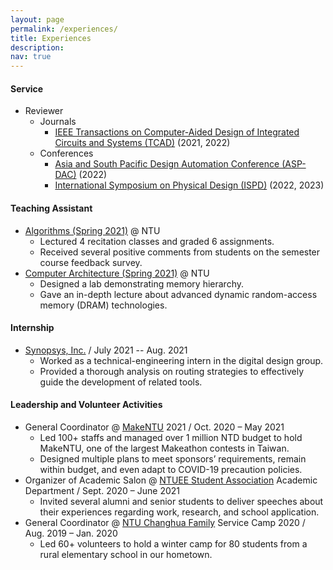 ```yaml
---
layout: page
permalink: /experiences/
title: Experiences
description: 
nav: true
---
```


#### Service
* Reviewer
    * Journals
        * [IEEE Transactions on Computer-Aided Design of Integrated Circuits and Systems (TCAD)](https://ieeexplore.ieee.org/xpl/RecentIssue.jsp?punumber=43) (2021, 2022)
    * Conferences
        * [Asia and South Pacific Design Automation Conference (ASP-DAC)](https://www.aspdac.com/) (2022)
        * [International Symposium on Physical Design (ISPD)](https://ispd.cc/) (2022, 2023)

#### Teaching Assistant
* [Algorithms (Spring 2021)](https://nol.ntu.edu.tw/nol/coursesearch/print_table.php?course_id=901%2039000&class=&dpt_code=9010&ser_no=29324&semester=109-2&lang=CH) @ NTU
    * Lectured 4 recitation classes and graded 6 assignments.
    * Received several positive comments from students on the semester course feedback survey.
* [Computer Architecture (Spring 2021)](https://nol.ntu.edu.tw/nol/coursesearch/print_table.php?course_id=901%2043200&class=01&dpt_code=9010&ser_no=42818&semester=109-2&lang=CH) @ NTU
    * Designed a lab demonstrating memory hierarchy.
    * Gave an in-depth lecture about advanced dynamic random-access memory (DRAM) technologies.

#### Internship
* [Synopsys, Inc.](https://www.synopsys.com/) / July 2021 -- Aug. 2021
    * Worked as a technical-engineering intern in the digital design group.
    * Provided a thorough analysis on <!--3D IC--> routing strategies to effectively guide the development of related tools.

#### Leadership and Volunteer Activities
* General Coordinator @ [MakeNTU](https://make.ntuee.org/) 2021 / Oct. 2020 – May 2021
    * Led 100+ staffs and managed over 1 million NTD budget to hold MakeNTU, one of the largest Makeathon contests in Taiwan.
    * Designed multiple plans to meet sponsors’ requirements, remain within budget, and even adapt to COVID-19 precaution policies.
* Organizer of Academic Salon @ [NTUEE Student Association](https://www.facebook.com/ntuee.org/) Academic Department / Sept. 2020 – June 2021
    * Invited several alumni and senior students to deliver speeches about their experiences regarding work, research, and school application.
* General Coordinator @ [NTU Changhua Family](https://www.facebook.com/NTUCHfamily/) Service Camp 2020 / Aug. 2019 – Jan. 2020
    * Led 60+ volunteers to hold a winter camp for 80 students from a rural elementary school in our hometown.

